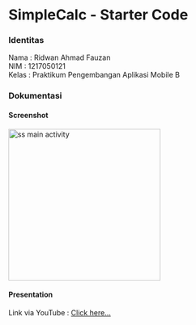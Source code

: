 SimpleCalc - Starter Code
=========================
### Identitas
Nama : Ridwan Ahmad Fauzan  
NIM : 1217050121  
Kelas : Praktikum Pengembangan Aplikasi Mobile B

### Dokumentasi
#### Screenshot
<img src="https://github.com/ridwannadev/s5-mobile-debug-test-and-support-libraries/blob/main/app/src/img/ss-1.png?raw=true" alt="ss main activity" width="300" height="auto">

#### Presentation
Link via YouTube : [Click here...](https://youtu.be/YZU_B2vUoTo?si=gl7dPQwaEt0JvhIA)
